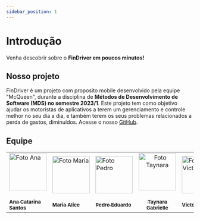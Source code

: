 ```yaml
---
sidebar_position: 1
---
```


# Introdução

Venha descobrir sobre o **FinDriver em poucos minutos!**

## Nosso projeto

FinDriver é um projeto com proposito mobile desenvolvido pela equipe "McQueen", durante a disciplina de **Métodos de Desenvolvimento de Software (MDS) no semestre 2023/1**. Este projeto tem como objetivo ajudar os motoristas de aplicativos a terem um gerenciamento e controle melhor no seu dia a dia, e também terem os seus problemas relacionados a perda de gastos, diminuídos. Acesse o nosso [GitHub](https://github.com/mdsreq-fga-unb/2023.1-finDriver).

## Equipe

<p align="center">
</p>

<table>
  <tr>
    <td>
      <a href="#">
        <img src="https://avatars.githubusercontent.com/u/89619442?v=4" width="100px;" alt="Foto Ana"/>
        <sub><br></br>
          <b>Ana Catarina Santos</b>
        </sub>
      </a>
    </td>
    <td>
      <a href="#">
        <img src="https://avatars.githubusercontent.com/u/105389239?v=4" width="100px;" alt="Foto Maria"/>
        <sub><br></br>
          <b>Maria Alice</b>
        </sub>
      </a>
    </td>
    <td>
      <a href="#">
        <img src="https://avatars.githubusercontent.com/u/64859196?v=4" width="100px;" alt="Foto Pedro"/>
        <sub><br></br>
          <b>Pedro Eduardo</b>
        </sub>
      </a>
    </td>
    <td align="center">
      <a href="#">
        <img src="https://avatars.githubusercontent.com/u/80136352?v=4" width="100px;" alt="Foto Taynara"/>
        <sub><br></br>
          <b>Taynara Gabrielle</b>
        </sub>
      </a>
    </td>
    <td>
      <a href="#">
        <img src="https://avatars.githubusercontent.com/u/99771740?v=4" width="100px;" alt="Foto Victor"/>
        <sub><br></br>
          <b>Victor Hugo</b>
        </sub>
      </a>
    </td>
    <td>
      <a href="#">
        <img src="https://avatars.githubusercontent.com/u/96599913?v=4" width="100px;" alt="Foto Vinícius"/>
        <sub><br></br>
          <b>Vinícius Mendes</b>
        </sub>
      </a>
    </td>
   </tr>
    
</table>

<br/> 